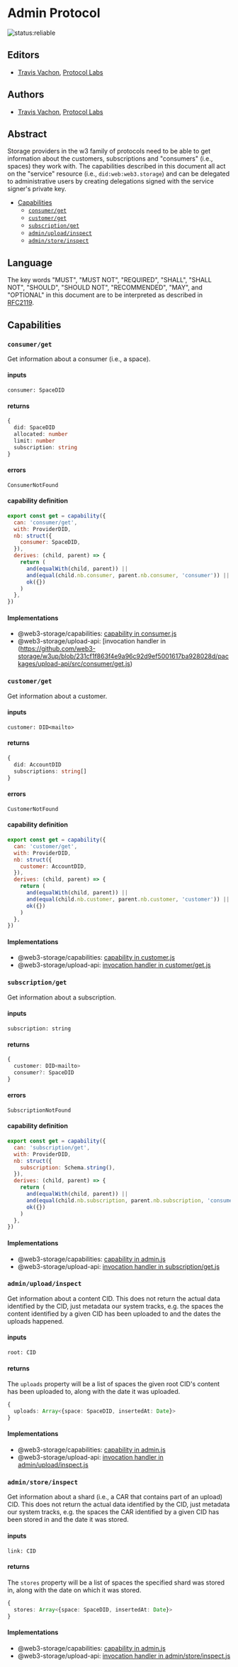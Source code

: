 # Admin Protocol

![status:reliable](https://img.shields.io/badge/status-reliable-green.svg?style=flat-square)

## Editors

- [Travis Vachon](https://github.com/travis), [Protocol Labs](https://protocol.ai/)

## Authors

- [Travis Vachon](https://github.com/travis), [Protocol Labs](https://protocol.ai/)

## Abstract

Storage providers in the w3 family of protocols need to be able to get information about the customers, subscriptions and "consumers" (i.e., spaces)
they work with. The capabilities described in this document all act on the "service" resource (i.e., `did:web:web3.storage`) and can be delegated
to administrative users by creating delegations signed with the service signer's private key.

- [Capabilities](#capabilities)
  - [`consumer/get`](#consumerget)
  - [`customer/get`](#customerget)
  - [`subscription/get`](#subscriptionget)
  - [`admin/upload/inspect`](#adminuploadinspect)
  - [`admin/store/inspect`](#adminstoreinspect)

## Language

The key words "MUST", "MUST NOT", "REQUIRED", "SHALL", "SHALL NOT", "SHOULD", "SHOULD NOT", "RECOMMENDED", "MAY", and "OPTIONAL" in this document are to be interpreted as described in [RFC2119](https://datatracker.ietf.org/doc/html/rfc2119).

## Capabilities

### `consumer/get`

Get information about a consumer (i.e., a space).

#### inputs

`consumer: SpaceDID`

#### returns

```typescript
{
  did: SpaceDID
  allocated: number
  limit: number
  subscription: string
}
```

#### errors

`ConsumerNotFound`

#### capability definition

```javascript
export const get = capability({
  can: 'consumer/get',
  with: ProviderDID,
  nb: struct({
    consumer: SpaceDID,
  }),
  derives: (child, parent) => {
    return (
      and(equalWith(child, parent)) ||
      and(equal(child.nb.consumer, parent.nb.consumer, 'consumer')) ||
      ok({})
    )
  },
})
```

#### Implementations

* @web3-storage/capabilities: [capability in consumer.js](https://github.com/web3-storage/w3up/blob/231cf1f863f4e9a96c92d9ef5001617ba928028d/packages/capabilities/src/consumer.js#L29C1-L29C1)
* @web3-storage/upload-api: [invocation handler in (https://github.com/web3-storage/w3up/blob/231cf1f863f4e9a96c92d9ef5001617ba928028d/packages/upload-api/src/consumer/get.js)

### `customer/get`

Get information about a customer.

#### inputs

`customer: DID<mailto>`

#### returns

```typescript
{
  did: AccountDID
  subscriptions: string[]
}
```

#### errors

`CustomerNotFound`

#### capability definition

```javascript
export const get = capability({
  can: 'customer/get',
  with: ProviderDID,
  nb: struct({
    customer: AccountDID,
  }),
  derives: (child, parent) => {
    return (
      and(equalWith(child, parent)) ||
      and(equal(child.nb.customer, parent.nb.customer, 'customer')) ||
      ok({})
    )
  },
})
```

#### Implementations

* @web3-storage/capabilities: [capability in customer.js](https://github.com/web3-storage/w3up/blob/231cf1f863f4e9a96c92d9ef5001617ba928028d/packages/capabilities/src/customer.js#L12)
* @web3-storage/upload-api: [invocation handler in customer/get.js](https://github.com/web3-storage/w3up/blob/231cf1f863f4e9a96c92d9ef5001617ba928028d/packages/upload-api/src/customer/get.js)

### `subscription/get`

Get information about a subscription.

#### inputs

`subscription: string`

#### returns

```typescript
{
  customer: DID<mailto>
  consumer?: SpaceDID
}
```

#### errors

`SubscriptionNotFound`

#### capability definition

```javascript
export const get = capability({
  can: 'subscription/get',
  with: ProviderDID,
  nb: struct({
    subscription: Schema.string(),
  }),
  derives: (child, parent) => {
    return (
      and(equalWith(child, parent)) ||
      and(equal(child.nb.subscription, parent.nb.subscription, 'consumer')) ||
      ok({})
    )
  },
})
```

#### Implementations

* @web3-storage/capabilities: [capability in admin.js](https://github.com/web3-storage/w3up/blob/main/packages/capabilities/src/admin.js)
* @web3-storage/upload-api: [invocation handler in subscription/get.js](hthttps://github.com/web3-storage/w3up/blob/231cf1f863f4e9a96c92d9ef5001617ba928028d/packages/upload-api/src/subscription/get.js)

### `admin/upload/inspect`

Get information about a content CID. This does not return the actual data identified by the CID, just metadata our
system tracks, e.g. the spaces the content identified by a given CID has been uploaded to and the dates the uploads happened.

#### inputs

`root: CID`

#### returns

The `uploads` property will be a list of spaces the given root CID's content has been uploaded to, along
with the date it was uploaded.

```typescript
{
  uploads: Array<{space: SpaceDID, insertedAt: Date}>
}
```

#### Implementations

* @web3-storage/capabilities: [capability in admin.js](https://github.com/web3-storage/w3up/blob/main/packages/capabilities/src/admin.js)
* @web3-storage/upload-api: [invocation handler in admin/upload/inspect.js](https://github.com/web3-storage/w3up/blob/231cf1f863f4e9a96c92d9ef5001617ba928028d/packages/upload-api/src/admin/upload/inspect.js)

### `admin/store/inspect`

Get information about a shard (i.e., a CAR that contains part of an upload) CID. This
does not return the actual data identified by the CID, just metadata our system tracks,
e.g. the spaces the CAR identified by a given CID has been stored in and the date it was stored.

#### inputs

`link: CID`

#### returns

The `stores` property will be a list of spaces the specified shard was stored in, along with the date on
which it was stored.

```typescript
{
  stores: Array<{space: SpaceDID, insertedAt: Date}>
}
```

#### Implementations

* @web3-storage/capabilities: [capability in admin.js](https://github.com/web3-storage/w3up/blob/main/packages/capabilities/src/admin.js)
* @web3-storage/upload-api: [invocation handler in admin/store/inspect.js](https://github.com/web3-storage/w3up/blob/231cf1f863f4e9a96c92d9ef5001617ba928028d/packages/upload-api/src/admin/store/inspect.js)
